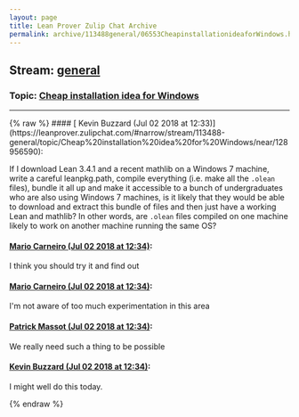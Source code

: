 ```yaml
---
layout: page
title: Lean Prover Zulip Chat Archive 
permalink: archive/113488general/06553CheapinstallationideaforWindows.html
---
```


## Stream: [general](https://leanprover-community.github.io/archive/113488general/index.html)
### Topic: [Cheap installation idea for Windows](https://leanprover-community.github.io/archive/113488general/06553CheapinstallationideaforWindows.html)

---

<base href="https://leanprover.zulipchat.com">
{% raw %}
#### [ Kevin Buzzard (Jul 02 2018 at 12:33)](https://leanprover.zulipchat.com/#narrow/stream/113488-general/topic/Cheap%20installation%20idea%20for%20Windows/near/128956590):
<p>If I download Lean 3.4.1 and a recent mathlib on a Windows 7 machine, write a careful leanpkg.path, compile everything (i.e. make all the <code>.olean</code> files), bundle it all up and make it accessible to a bunch of undergraduates who are also using Windows 7 machines, is it likely that they would be able to download and extract this bundle of files and then just have a working Lean and mathlib? In other words, are <code>.olean</code> files compiled on one machine likely to work on another machine running the same OS?</p>

#### [ Mario Carneiro (Jul 02 2018 at 12:34)](https://leanprover.zulipchat.com/#narrow/stream/113488-general/topic/Cheap%20installation%20idea%20for%20Windows/near/128956597):
<p>I think you should try it and find out</p>

#### [ Mario Carneiro (Jul 02 2018 at 12:34)](https://leanprover.zulipchat.com/#narrow/stream/113488-general/topic/Cheap%20installation%20idea%20for%20Windows/near/128956637):
<p>I'm not aware of too much experimentation in this area</p>

#### [ Patrick Massot (Jul 02 2018 at 12:34)](https://leanprover.zulipchat.com/#narrow/stream/113488-general/topic/Cheap%20installation%20idea%20for%20Windows/near/128956640):
<p>We really need such a thing to be possible</p>

#### [ Kevin Buzzard (Jul 02 2018 at 12:34)](https://leanprover.zulipchat.com/#narrow/stream/113488-general/topic/Cheap%20installation%20idea%20for%20Windows/near/128956642):
<p>I might well do this today.</p>


{% endraw %}
